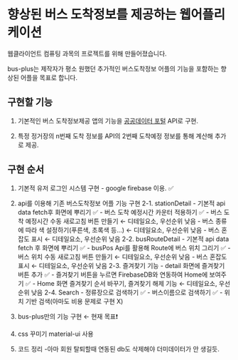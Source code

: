 # 향상된 버스 도착정보를 제공하는 웹어플리케이션

웹클라이언트 컴퓨팅 과목의 프로젝트를 위해 만들어졌습니다.

bus-plus는 제작자가 평소 원했던 추가적인 버스도착정보 어플의 기능을 포함하는 향상된 어플을 목표로 합니다.

## 구현할 기능

1. 기본적인 버스 도착정보제공 앱의 기능을 [공공데이터 포털](https://www.data.go.kr/index.do) API로 구현.

2. 특정 정거장의 n번째 도착 정보를 API의 2번째 도착예정 정보를 통해 계산해 추가로 제공.

## 구현 순서

1. 기본적 유저 로그인 시스템 구현 - google firebase 이용. ✅

2. api를 이용해 기존 버스도착정보 어플 기능 구현
    2-1. stationDetail
        - 기본적 api data fetch후 화면에 뿌리기 ✅
        - 버스 도착 예정시간 카운터 적용하기 ✅
        - 버스 도착 예정시간 수동 새로고침 버튼 만들기 ← 디테일요소, 우선순위 낮음
        - 버스 종류에 따라 색 설정하기(푸른색, 초록색 등...) ← 디테일요소, 우선순위 낮음
        - 버스 혼잡도 표시 ← 디테일요소, 우선순위 낮음
    2-2. busRouteDetail
        - 기본적 api data fetch 후 화면에 뿌리기 ✅
        - busPos Api를 활용해 Route에 버스 위치 그리기 ✅
        - 버스 위치 수동 새로고침 버튼 만들기 ← 디테일요소, 우선순위 낮음
        - 버스 혼잡도 표시 ← 디테일요소, 우선순위 낮음
    2-3. 즐겨찾기 기능
        - detail 화면에 즐겨찾기 버튼 추가 ✅
        - 즐겨찾기 버튼을 누르면 FirebaseDB와 연동하여 Home에 보여주기 ✅
        - Home 화면 즐겨찾기 순서 바꾸기, 즐겨찾기 해제 기능 ← 디테일요소, 우선순위 낮음
    2-4. Search
        - 정류장으로 검색하기 ✅
        - 버스이름으로 검색하기 ✅
        - 위치 기반 검색(아마도 비용 문제로 구현 X)

3. bus-plus만의 기능 구현 ← 현재 목표❗️

4. css 꾸미기
    material-ui 사용

5. 코드 정리
    -아마 회원 탈퇴할때 연동된 db도 삭제해야 더미데이터가 안 생길듯.
